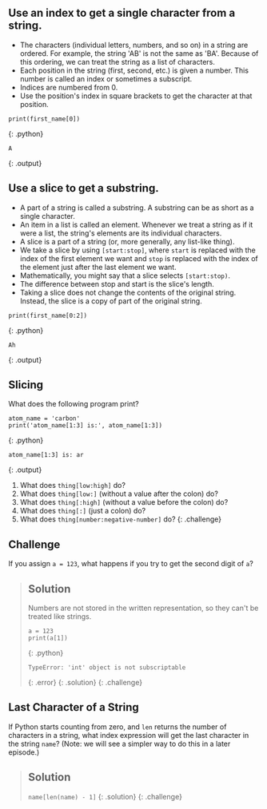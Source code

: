 ## Use an index to get a single character from a string.

- The characters (individual letters, numbers, and so on) in a string are
  ordered. For example, the string 'AB' is not the same as 'BA'. Because of
  this ordering, we can treat the string as a list of characters.
- Each position in the string (first, second, etc.) is given a number. This
  number is called an index or sometimes a subscript.
- Indices are numbered from 0.
- Use the position's index in square brackets to get the character at that
  position.

```
print(first_name[0])
```

{: .python}

```
A
```

{: .output}

## Use a slice to get a substring.

- A part of a string is called a substring. A substring can be as short as a
  single character.
- An item in a list is called an element. Whenever we treat a string as if it
  were a list, the string's elements are its individual characters.
- A slice is a part of a string (or, more generally, any list-like thing).
- We take a slice by using `[start:stop]`, where `start` is replaced with the
  index of the first element we want and `stop` is replaced with the index of
  the element just after the last element we want.
- Mathematically, you might say that a slice selects `[start:stop)`.
- The difference between stop and start is the slice's length.
- Taking a slice does not change the contents of the original string. Instead,
  the slice is a copy of part of the original string.

```
print(first_name[0:2])
```

{: .python}

```
Ah
```

{: .output}

## Slicing

What does the following program print?

```
atom_name = 'carbon'
print('atom_name[1:3] is:', atom_name[1:3])
```

{: .python}

```
atom_name[1:3] is: ar
```

{: .output}

1. What does `thing[low:high]` do?
2. What does `thing[low:]` (without a value after the colon) do?
3. What does `thing[:high]` (without a value before the colon) do?
4. What does `thing[:]` (just a colon) do?
5. What does `thing[number:negative-number]` do?
   {: .challenge}

## Challenge

If you assign `a = 123`,
what happens if you try to get the second digit of `a`?

> ## Solution
>
> Numbers are not stored in the written representation,
> so they can't be treated like strings.
>
> ```
> a = 123
> print(a[1])
> ```
>
> {: .python}
>
> ```
> TypeError: 'int' object is not subscriptable
> ```
>
> {: .error}
> {: .solution}
> {: .challenge}

## Last Character of a String

If Python starts counting from zero,
and `len` returns the number of characters in a string,
what index expression will get the last character in the string `name`?
(Note: we will see a simpler way to do this in a later episode.)

> ## Solution
>
> `name[len(name) - 1]`
> {: .solution}
> {: .challenge}